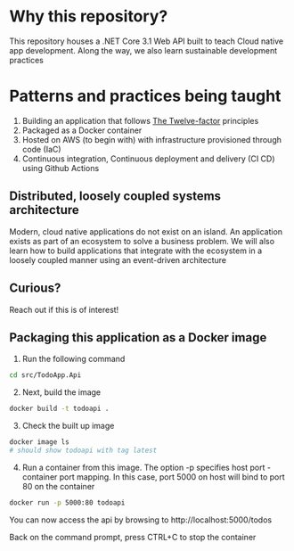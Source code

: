 # Why this repository? 

This repository houses a .NET Core 3.1 Web API built to teach Cloud native app development. Along the way, we also learn sustainable development practices

# Patterns and practices being taught

1. Building an application that follows [The Twelve-factor](https://12factor.net/) principles
2. Packaged as a Docker container
3. Hosted on AWS (to begin with) with infrastructure provisioned through code (IaC)
4. Continuous integration, Continuous deployment and delivery (CI CD) using Github Actions

## Distributed, loosely coupled systems architecture

Modern, cloud native applications do not exist on an island. An application exists as part of an ecosystem to solve a business problem.
We will also learn how to build applications that integrate with the ecosystem in a loosely coupled manner using an event-driven architecture

## Curious?

Reach out if this is of interest! 

## Packaging this application as a Docker image

1. Run the following command
```bash
cd src/TodoApp.Api
```

2. Next, build the image 
```bash
docker build -t todoapi .
```

3. Check the built up image
```bash
docker image ls
# should show todoapi with tag latest
```

4. Run a container from this image. The option -p specifies host port - container port mapping. In this case, port 5000 on host will bind to port 80 on the container

```bash
docker run -p 5000:80 todoapi
```

You can now access the api by browsing to http://localhost:5000/todos

Back on the command prompt, press CTRL+C to stop the container
